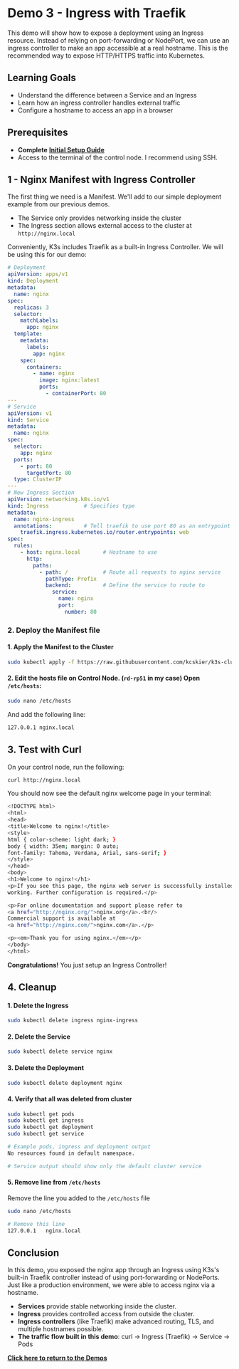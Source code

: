 # Demo 3 - Ingress with Traefik

This demo will show how to expose a deployment using an Ingress resource. Instead of relying on port-forwarding or NodePort, we can use an ingress controller to make an app accessible at a real hostname. This is the recommended way to expose HTTP/HTTPS traffic into Kubernetes.

## Learning Goals

- Understand the difference between a Service and an Ingress
- Learn how an ingress controller handles external traffic
- Configure a hostname to access an app in a browser

## Prerequisites

- **Complete** [**Initial Setup Guide**](../00-initial-setup/initial-setup.md)
- Access to the terminal of the control node. I recommend using SSH.

## 1 - Nginx Manifest with Ingress Controller

The first thing we need is a Manifest. We'll add to our simple deployment example from our previous demos.

- The Service only provides networking inside the cluster
- The Ingress section allows external access to the cluster at `http://nginx.local`

Conveniently, K3s includes Traefik as a built-in Ingress Controller. We will be using this for our demo:

```yaml
# Deployment
apiVersion: apps/v1
kind: Deployment
metadata:
  name: nginx
spec:
  replicas: 3
  selector:
    matchLabels:
      app: nginx
  template:
    metadata:
      labels:
        app: nginx
    spec:
      containers:
        - name: nginx
          image: nginx:latest
          ports:
            - containerPort: 80
---
# Service
apiVersion: v1
kind: Service
metadata:
  name: nginx
spec:
  selector:
    app: nginx
  ports:
    - port: 80
      targetPort: 80
  type: ClusterIP
---
# New Ingress Section
apiVersion: networking.k8s.io/v1
kind: Ingress           # Specifies type
metadata:
  name: nginx-ingress
  annotations:          # Tell traefik to use port 80 as an entrypoint
    traefik.ingress.kubernetes.io/router.entrypoints: web
spec:
  rules:
    - host: nginx.local       # Hostname to use
      http:
        paths:
          - path: /           # Route all requests to nginx service
            pathType: Prefix
            backend:          # Define the service to route to
              service:
                name: nginx
                port:
                  number: 80

```

### 2. Deploy the Manifest file

#### 1. Apply the Manifest to the Cluster

```bash
sudo kubectl apply -f https://raw.githubusercontent.com/kcskier/k3s-cluster-demo/refs/heads/main/manifests/demo/30-ingress_example.yaml
```

#### 2. Edit the hosts file on Control Node. (`rd-rp51` in my case) Open `/etc/hosts`:

```bash
sudo nano /etc/hosts
```

And add the following line:
```bash
127.0.0.1 nginx.local
```

## 3. Test with Curl

On your control node, run the following:

```bash
curl http://nginx.local
```

You should now see the default nginx welcome page in your terminal:

```bash
<!DOCTYPE html>
<html>
<head>
<title>Welcome to nginx!</title>
<style>
html { color-scheme: light dark; }
body { width: 35em; margin: 0 auto;
font-family: Tahoma, Verdana, Arial, sans-serif; }
</style>
</head>
<body>
<h1>Welcome to nginx!</h1>
<p>If you see this page, the nginx web server is successfully installed and
working. Further configuration is required.</p>

<p>For online documentation and support please refer to
<a href="http://nginx.org/">nginx.org</a>.<br/>
Commercial support is available at
<a href="http://nginx.com/">nginx.com</a>.</p>

<p><em>Thank you for using nginx.</em></p>
</body>
</html>
```

**Congratulations!** You just setup an Ingress Controller!

## 4. Cleanup

#### 1. Delete the Ingress
```bash
sudo kubectl delete ingress nginx-ingress
```

#### 2. Delete the Service
```bash
sudo kubectl delete service nginx
```

#### 3. Delete the Deployment
```bash
sudo kubectl delete deployment nginx
```

#### 4. Verify that all was deleted from cluster
```bash
sudo kubectl get pods
sudo kubectl get ingress
sudo kubectl get deployment
sudo kubectl get service

# Example pods, ingress and deployment output
No resources found in default namespace.

# Service output should show only the default cluster service
```

#### 5. Remove line from `/etc/hosts`
Remove the line you added to the `/etc/hosts` file

```bash
sudo nano /etc/hosts

# Remove this line
127.0.0.1   nginx.local
```

## Conclusion

In this demo, you exposed the nginx app through an Ingress using K3s's built-in Traefik controller instead of using port-forwarding or NodePorts. Just like a production environment, we were able to access nginx via a hostname.

- **Services** provide stable networking inside the cluster.
- **Ingress** provides controlled access from outside the cluster.
- **Ingress controllers** (like Traefik) make advanced routing, TLS, and multiple hostnames possible.
- **The traffic flow built in this demo**: curl → Ingress (Traefik) → Service → Pods

[**Click here to return to the Demos**](../README.md#demos)